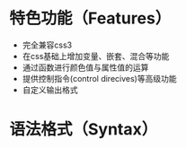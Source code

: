 #

# 特色功能（Features）

* 完全兼容css3
* 在css基础上增加变量、嵌套、混合等功能
* 通过函数进行颜色值与属性值的运算
* 提供控制指令(control direcives)等高级功能
* 自定义输出格式

# 语法格式（Syntax）

